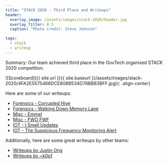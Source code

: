 ```yaml
---
title: "STACK 2020 - Third Place and Writeups"
header:
  overlay_image: /assets/images/stack-2020/header.jpg
  overlay_filter: 0.5
  caption: "Photo credit: Steve Johnson"

tags:
  - stack
  - writeup
---
```


Summary: Our team achieved third place in the GovTech organised STACK 2020 competition.

![Scoreboard]({{ site.url }}{{ site.baseurl }}/assets/images/stack-2020/4FA2E5575466DCE808B534D76BB83BFF.jpg){: .align-center}

Here are some of our writeups:

* [Forensics - Corrupted Hive](https://nandynarwhals.org/stack-2020-corrupted-hive/)
* [Forensics - Walking Down Memory Lane](https://nandynarwhals.org/stack-2020-walking-down/)
* [Misc - Emmel](https://nandynarwhals.org/stack-2020-emmel/)
* [Misc - FWO FWF](https://nandynarwhals.org/stack-2020-fwo-fwf/)
* [IOT - I Smell Updates](https://nandynarwhals.org/stack-2020-i-smell/)
* [IOT - The Suspicious Frequency Monitoring Alert](https://nandynarwhals.org/stack-2020-suspicious-frequency/)

Additionally, here are some great writeups by other teams:

* [Writeups by Justin Ong](https://blog.justins.in/stack-the-flags-2020/)
* [Writeups by ~k0p1](https://dev.to/k0p1/stacks-2020-ctf-voices-in-the-head-forensic-1bea)
